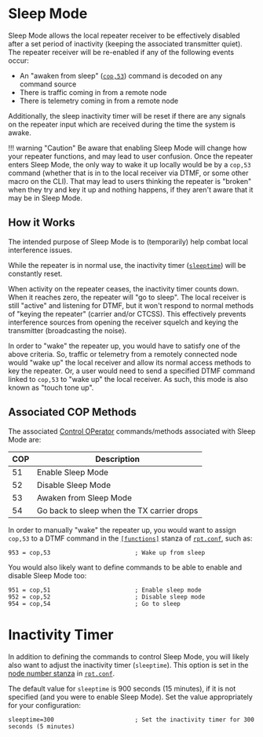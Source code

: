 # Sleep Mode
Sleep Mode allows the local repeater receiver to be effectively disabled after a set period of inactivity (keeping the associated transmitter quiet). The repeater receiver will be re-enabled if any of the following events occur:

* An "awaken from sleep" ([`cop,53`](../config/rpt_conf.md#cop-commands)) command is decoded on any command source
* There is traffic coming in from a remote node
* There is telemetry coming in from a remote node

Additionally, the sleep inactivity timer will be reset if there are any signals on the repeater input which are received during the time the system is awake.

!!! warning "Caution"
    Be aware that enabling Sleep Mode will change how your repeater functions, and may lead to user confusion. Once the repeater enters Sleep Mode, the only way to wake it up locally would be by a `cop,53` command (whether that is in to the local receiver via DTMF, or some other macro on the CLI). That may lead to users thinking the repeater is "broken" when they try and key it up and nothing happens, if they aren't aware that it may be in Sleep Mode. 

## How it Works

The intended purpose of Sleep Mode is to (temporarily) help combat local interference issues.

While the repeater is in normal use, the inactivity timer ([`sleeptime`](../config/rpt_conf.md#sleeptime)) will be constantly reset.

When activity on the repeater ceases, the inactivity timer counts down. When it reaches zero, the repeater will "go to sleep". The local receiver is still "active" and listening for DTMF, but it won't respond to normal methods of "keying the repeater" (carrier and/or CTCSS). This effectively prevents interference sources from opening the receiver squelch and keying the transmitter (broadcasting the noise).

In order to "wake" the repeater up, you would have to satisfy one of the above criteria. So, traffic or telemetry from a remotely connected node would "wake up" the local receiver and allow its normal access methods to key the repeater. Or, a user would need to send a specified DTMF command linked to `cop,53` to "wake up" the local receiver. As such, this mode is also known as "touch tone up". 

## Associated COP Methods
The associated [Control OPerator](../config/rpt_conf.md#cop-commands) commands/methods associated with Sleep Mode are:

COP|Description
---|-----------
51|Enable Sleep Mode
52|Disable Sleep Mode
53|Awaken from Sleep Mode
54|Go back to sleep when the TX carrier drops

In order to manually "wake" the repeater up, you would want to assign `cop,53` to a DTMF command in the [`[functions]`](../config/rpt_conf.md#functions-stanza) stanza of [`rpt.conf`](../config/rpt_conf.md), such as:

```
953 = cop,53                        ; Wake up from sleep
```

You would also likely want to define commands to be able to enable and disable Sleep Mode too:

```
951 = cop,51                        ; Enable sleep mode
952 = cop,52                        ; Disable sleep mode
954 = cop,54                        ; Go to sleep
```

# Inactivity Timer
In addition to defining the commands to control Sleep Mode, you will likely also want to adjust the inactivity timer (`sleeptime`). This option is set in the [node number stanza](../config/rpt_conf.md#node-number-stanza) in [`rpt.conf`](../config/rpt_conf.md).

The default value for `sleeptime` is 900 seconds (15 minutes), if it is not specified (and you were to enable Sleep Mode). Set the value appropriately for your configuration:

```
sleeptime=300                       ; Set the inactivity timer for 300 seconds (5 minutes)
```